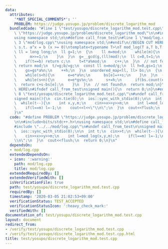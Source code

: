 ```yaml
---
data:
  attributes:
    '*NOT_SPECIAL_COMMENTS*': ''
    PROBLEM: https://judge.yosupo.jp/problem/discrete_logarithm_mod
  bundledCode: "#line 1 \"test/yosupo/discrete_logarithm_mod.test.cpp\"\n#define PROBLEM\
    \ \"https://judge.yosupo.jp/problem/discrete_logarithm_mod\"\n\n#include<bits/stdc++.h>\n\
    using namespace std;\n\n#define call_from_test\n#line 1 \"mod/log.cpp\"\n\n#line\
    \ 3 \"mod/log.cpp\"\nusing namespace std;\n#endif\n//BEGIN CUT HERE\n// find x\
    \ s.t. a^x = b (x >= 0)\ntemplate<typename T>\nT mod_log(T a,T b,T mod){\n  using\
    \ ll = long long;\n  ll g=1;\n  {\n    ll m=mod;\n    while(m){\n      g=(ll)g*a%mod;\n\
    \      m>>=1;\n    }\n  }\n  g=__gcd(g,(ll)mod);\n  ll c=0,t=1;\n  while(t%g){\n\
    \    if(t==b) return c;\n    t=t*a%mod;\n    c++;\n  }\n  // not found\n  if(b%g)\
    \ return mod;\n  t/=g;b/=g;\n  const ll n=mod/g;\n  ll h=0,gs=1;\n  while(h*h<n){\n\
    \    gs=gs*a%n;\n    ++h;\n  }\n  unordered_map<ll, ll> bs;\n  {\n    ll s=0,e=b;\n\
    \    while(s<h){\n      e=e*a%n;\n      bs[e]=++s;\n    }\n  }\n  {\n    ll s=0,e=t;\n\
    \    while(s<n){\n      e=e*gs%n;\n      s+=h;\n      if(bs.count(e))\n      \
    \  return c+s-bs[e];\n    }\n  }\n  // not found\n  return mod;\n}\n//END CUT\
    \ HERE\n#ifndef call_from_test\nsigned main(){\n  return 0;\n}\n#endif\n#line\
    \ 8 \"test/yosupo/discrete_logarithm_mod.test.cpp\"\n#undef call_from_test\n\n\
    signed main(){\n  cin.tie(0);\n  ios::sync_with_stdio(0);\n\n  int t;\n  cin>>t;\n\
    \  while(t--){\n    int x,y,m;\n    cin>>x>>y>>m;\n    int l=mod_log(x,y,m);\n\
    \    if(l==m) l=-1;\n    cout<<l<<\"\\n\";\n  }\n  cout<<flush;\n  return 0;\n\
    }\n"
  code: "#define PROBLEM \"https://judge.yosupo.jp/problem/discrete_logarithm_mod\"\
    \n\n#include<bits/stdc++.h>\nusing namespace std;\n\n#define call_from_test\n\
    #include \"../../mod/log.cpp\"\n#undef call_from_test\n\nsigned main(){\n  cin.tie(0);\n\
    \  ios::sync_with_stdio(0);\n\n  int t;\n  cin>>t;\n  while(t--){\n    int x,y,m;\n\
    \    cin>>x>>y>>m;\n    int l=mod_log(x,y,m);\n    if(l==m) l=-1;\n    cout<<l<<\"\
    \\n\";\n  }\n  cout<<flush;\n  return 0;\n}\n"
  dependsOn:
  - mod/log.cpp
  extendedDependsOn:
  - icon: ':warning:'
    path: mod/log.cpp
    title: mod/log.cpp
  extendedRequiredBy: []
  extendedVerifiedWith: []
  isVerificationFile: true
  path: test/yosupo/discrete_logarithm_mod.test.cpp
  requiredBy: []
  timestamp: '2020-03-05 21:02:53+09:00'
  verificationStatus: TEST_ACCEPTED
  verificationStatusIcon: ':heavy_check_mark:'
  verifiedWith: []
documentation_of: test/yosupo/discrete_logarithm_mod.test.cpp
layout: document
redirect_from:
- /verify/test/yosupo/discrete_logarithm_mod.test.cpp
- /verify/test/yosupo/discrete_logarithm_mod.test.cpp.html
title: test/yosupo/discrete_logarithm_mod.test.cpp
---
```

